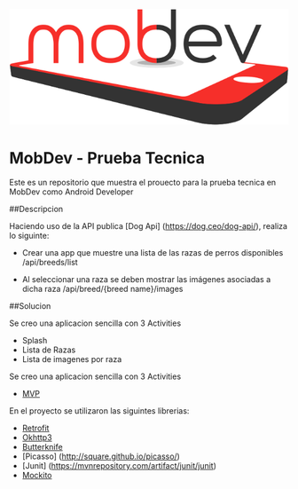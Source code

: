 ![mobdev_test logo](https://raw.githubusercontent.com/moizest89/mobdev_test/develop/app/src/main/res/drawable-hdpi/logo.png)

# MobDev - Prueba Tecnica

Este es un repositorio que muestra el prouecto para la prueba tecnica en MobDev como Android Developer

##Descripcion

Haciendo uso de la API publica [Dog Api] (https://dog.ceo/dog-api/), realiza lo siguinte:

- Crear una app que muestre una lista de las razas de perros disponibles  /api/breeds/list

- Al seleccionar una raza se deben mostrar las imágenes asociadas a dicha raza
/api/breed/{breed name}/images


##Solucion

Se creo una aplicacion sencilla con 3 Activities

 - Splash
 - Lista de Razas
 - Lista de imagenes por raza

Se creo una aplicacion sencilla con 3 Activities

 - [MVP](https://www.wikiwand.com/en/Model%E2%80%93view%E2%80%93presenter)
 
En el proyecto se utilizaron las siguintes librerias:

- [Retrofit](http://square.github.io/retrofit/)
- [Okhttp3](https://github.com/square/okhttp/tree/master/okhttp/src/main/java/okhttp3)
- [Butterknife](http://jakewharton.github.io/butterknife/)
- [Picasso] (http://square.github.io/picasso/)
- [Junit] (https://mvnrepository.com/artifact/junit/junit)
- [Mockito](http://site.mockito.org/)



